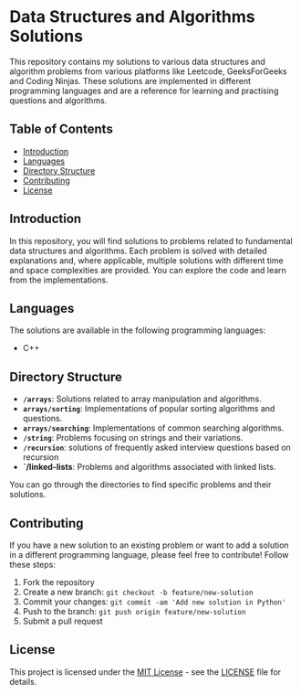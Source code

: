 # Data Structures and Algorithms Solutions

This repository contains my solutions to various data structures and algorithm problems from various platforms like Leetcode, GeeksForGeeks and Coding Ninjas. These solutions are implemented in different programming languages and are a reference for learning and practising questions and algorithms.

## Table of Contents

- [Introduction](#introduction)
- [Languages](#languages)
- [Directory Structure](#directory-structure)
- [Contributing](#contributing)
- [License](#license)

## Introduction

In this repository, you will find solutions to problems related to fundamental data structures and algorithms. Each problem is solved with detailed explanations and, where applicable, multiple solutions with different time and space complexities are provided. You can explore the code and learn from the implementations.

## Languages

The solutions are available in the following programming languages:
- C++

## Directory Structure

- **`/arrays`**: Solutions related to array manipulation and algorithms.
- **`arrays/sorting`**: Implementations of popular sorting algorithms and questions.
- **`arrays/searching`**: Implementations of common searching algorithms.
- **`/string`**: Problems focusing on strings and their variations.
- **`/recursion`**: solutions of frequently asked interview questions based on recursion
- **`/linked-lists**: Problems and algorithms associated with linked lists.
  

You can go through the directories to find specific problems and their solutions.

## Contributing

If you have a new solution to an existing problem or want to add a solution in a different programming language, please feel free to contribute! Follow these steps:

1. Fork the repository
2. Create a new branch: `git checkout -b feature/new-solution`
3. Commit your changes: `git commit -am 'Add new solution in Python'`
4. Push to the branch: `git push origin feature/new-solution`
5. Submit a pull request

## License

This project is licensed under the [MIT License](LICENSE) - see the [LICENSE](LICENSE) file for details.
